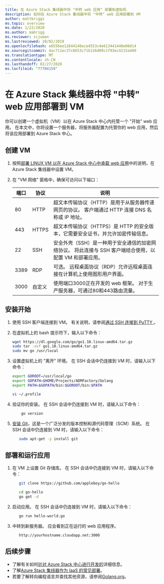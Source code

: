 ```yaml
---
title: 在 Azure Stack 集线器中将 "中转 web 应用" 部署到虚拟机
description: 如何在 Azure Stack 集线器中将 "中转" web 应用部署到 VM
author: mattbriggs
ms.topic: overview
ms.date: 1/22/2020
ms.author: mabrigg
ms.reviewer: sijuman
ms.lastreviewed: 10/02/2019
ms.openlocfilehash: e6556ee12644140ace4553c4e613441440e00d14
ms.sourcegitcommit: 4ac711ec37c6653c71b126d09c1f93ec4215a489
ms.translationtype: MT
ms.contentlocale: zh-CN
ms.lasthandoff: 02/27/2020
ms.locfileid: "77704159"
---
```

# <a name="deploy-a-go-web-app-to-a-vm-in-azure-stack-hub"></a>在 Azure Stack 集线器中将 "中转" web 应用部署到 VM

你可以创建一个虚拟机（VM）以在 Azure Stack 中心内托管一个 "开始" web 应用。 在本文中，你将设置一个服务器，将服务器配置为托管你的 web 应用，然后将该应用部署到 Azure Stack 中心。

## <a name="create-a-vm"></a>创建 VM

1. 按照[部署 LINUX VM 以在 Azure Stack 中心中承载 web 应用](azure-stack-dev-start-howto-deploy-linux.md)中的说明，在 Azure Stack 集线器中设置 VM。

2. 在 "VM 网络" 窗格中，确保可访问以下端口：

    | 端口 | 协议 | 说明 |
    | --- | --- | --- |
    | 80 | HTTP | 超文本传输协议（HTTP）是用于从服务器传递网页的协议。 客户端通过 HTTP 连接 DNS 名称或 IP 地址。 |
    | 443 | HTTPS | 超文本传输协议（HTTPS）是 HTTP 的安全版本，它需要安全证书，并允许加密传输信息。 |
    | 22 | SSH | 安全外壳（SSH）是一种用于安全通信的加密网络协议。 将此连接与 SSH 客户端结合使用，以配置 VM 和部署应用。 |
    | 3389 | RDP | 可选。 远程桌面协议（RDP）允许远程桌面连接在计算机上使用图形用户界面。   |
    | 3000 | 自定义 | 使用端口3000正在开发的 web 框架。 对于生产服务器，可通过80和443路由流量。 |

## <a name="install-go"></a>安装开始

1. 使用 SSH 客户端连接到 VM。 有关说明，请参阅[通过 SSH 连接到 PuTTY ](azure-stack-dev-start-howto-ssh-public-key.md#connect-with-ssh-by-using-putty)。

1. 在虚拟机上的 bash 提示符下，输入以下命令：

    ```bash  
    wget https://dl.google.com/go/go1.10.linux-amd64.tar.gz
    sudo tar -xvf go1.10.linux-amd64.tar.gz
    sudo mv go /usr/local
    ```

2. 设置虚拟机上的 "离开" 环境。 在 SSH 会话中仍连接到 VM 时，请输入以下命令：

    ```bash  
    export GOROOT=/usr/local/go
    export GOPATH=$HOME/Projects/ADMFactory/Golang
    export PATH=$GOPATH/bin:$GOROOT/bin:$PATH

    vi ~/.profile
    ```

3. 验证你的安装。 在 SSH 会话中仍连接到 VM 时，请输入以下命令：

    ```bash  
        go version
    ```

3. [安装 Git](https://git-scm.com)，这是一个广泛分发的版本控制和源代码管理（SCM）系统。 在 SSH 会话中仍连接到 VM 时，请输入以下命令：

    ```bash  
       sudo apt-get -y install git
    ```

## <a name="deploy-and-run-the-app"></a>部署和运行应用

1. 在 VM 上设置 Git 存储库。 在 SSH 会话中仍连接到 VM 时，请输入以下命令：

    ```bash  
       git clone https://github.com/appleboy/go-hello
    
       cd go-hello
       go get -d
    ```

2. 启动应用。 在 SSH 会话中仍连接到 VM 时，请输入以下命令：

    ```bash  
       go run hello-world.go
    ```

3. 中转到新服务器。 应会看到正在运行的 web 应用程序。

    ```HTTP  
       http://yourhostname.cloudapp.net:3000
    ```

## <a name="next-steps"></a>后续步骤

- 了解有关如何[针对 Azure Stack 中心进行开发的](azure-stack-dev-start.md)详细信息。
- 了解[Azure Stack 集线器作为 IaaS 的常见部署](azure-stack-dev-start-deploy-app.md)。
- 若要了解转向编程语言并查找其他资源，请参阅[Golang.org](https://golang.org)。
